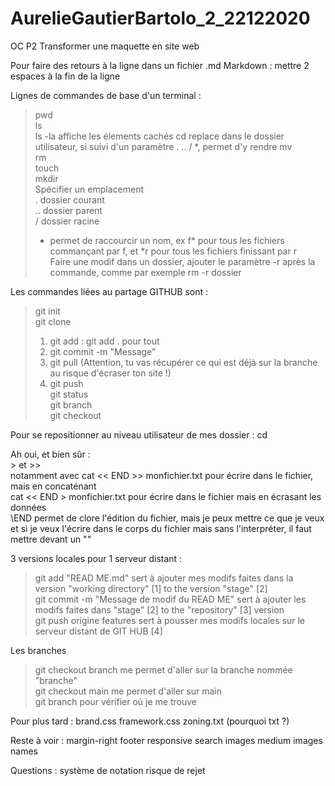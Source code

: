 # AurelieGautierBartolo_2_22122020
OC P2 Transformer une maquette en site web

Pour faire des retours à la ligne dans un fichier .md Markdown : mettre 2 espaces à la fin de la ligne

Lignes de commandes de base d'un terminal :
>pwd  
>ls  
>ls -la affiche les élements cachés
>cd  replace dans le dossier utilisateur, si suivi d'un paramètre . .. / *, permet d'y rendre
>mv  
>rm  
>touch  
>mkdir  
Spécifier un emplacement  
>. dossier courant  
>.. dossier parent  
>/ dossier racine  
>* permet de raccourcir un nom, ex f* pour tous les fichiers commançant par f, et *r pour tous les fichiers finissant par r   
Faire une modif dans un dossier, ajouter le paramètre -r après la commande, comme par exemple rm -r dossier  

Les commandes liées au partage GITHUB sont :  
>git init  
>git clone  
>1. git add  : git add . pour tout
>2. git commit -m "Message"
>3. git pull  (Attention, tu vas récupérer ce qui est déjà sur la branche au risque d'écraser ton site !)
>4. git push  
>git status  
>git branch  
>git checkout  

Pour se repositionner au niveau utilisateur de mes dossier : cd

Ah oui, et bien sûr :  
\> et >>  
notamment avec cat << END >> monfichier.txt pour écrire dans le fichier, mais en concaténant  
cat << END > monfichier.txt pour écrire dans le fichier mais en écrasant les données  
\END permet de clore l'édition du fichier, mais je peux mettre ce que je veux  
et si je veux l'écrire dans le corps du fichier mais sans l'interpréter, il faut mettre devant un "\"  

3 versions locales pour 1 serveur distant :  
> git add "READ ME.md" sert à ajouter mes modifs faites dans la version "working directory" [1] to the version "stage" [2]  
> git commit -m "Message de modif du READ ME" sert à ajouter les modifs faites dans "stage" [2] to the "repository" [3] version  
> git push origine features sert à pousser mes modifs locales sur le serveur distant de GIT HUB [4]  

Les branches
> git checkout branch me permet d'aller sur la branche nommée "branche"  
> git checkout main me permet d'aller sur main  
> git branch pour vérifier où je me trouve  

Pour plus tard :
brand.css
framework.css
zoning.txt (pourquoi txt ?)

Reste à voir :
margin-right footer
responsive search
images medium
images names

Questions :
système de notation
risque de rejet